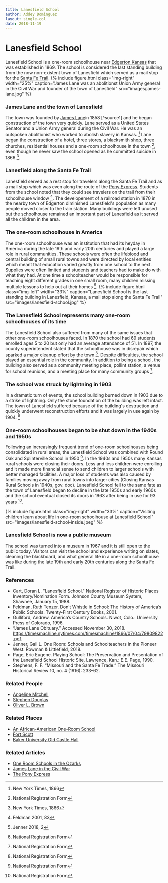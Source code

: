 ```yaml
---
title: Lanesfield School
author: Addey Dominguez
layout: single-col
date: 2018-11-19
---
```




# Lanesfield School
Lanesfield School is a one-room schoolhouse near [Edgerton Kansas](https://edgertonks.org/) that was established in 1869. The school is considered the last standing building from the now non-existent town of Lanesfield which served as a mail stop for the [Santa Fe Trail](https://en.wikipedia.org/wiki/Santa_Fe_Trail).
{% include figure.html
  class="img-right"
  width="25%"
  caption="James Lane was an abolitionst Union Army general in the Civil War and founder of the town of Lanesfield"
  src="images/james-lane.jpg"
%}
### James Lane and the town of Lanesfield 
The town was founded by [James Lane](https://en.wikipedia.org/wiki/James_Henry_Lane_(Union_general))in 1858 [^source1] and he began construction of the town very quickly. Lane served as a United States Senator and a Union Army general during the Civil War. He was an outspoken abolitionist who worked to abolish slavery in Kansas. [^nyt] Lane began the construction of a hotel, three stores, a blacksmith shop, three churches, residential houses and a one-room schoolhouse in the town [^source1], even though he never saw the school opened as he committed suicide in 1866 [^nyt].

### Lanesfield along the Santa Fe Trail
Lanesfield served as a rest stop for travelers along the Santa Fe Trail and as a mail stop which was even along the route of the [Pony Express](https://en.wikipedia.org/wiki/Pony_Express). Students from the school noted that they could see travelers on the trail from their schoolhouse window [^feldman]. The developement of a railroad station in 1870 in the nearby town of Edgerton diminished Lanesfield's population as many people moved closer to the train station. Many buildings were left unused but the schoolhouse remained an important part of Lanesfield as it served all the children in the area. 

### The one-room schoolhouse in America
The one-room schoolhouse was an institution that had its heyday in America during the late 19th and early 20th centuries and played a large role in rural communities. These schools were often the lifeblood and central building of small rural towns and were directed by local entities which meant that education varied greatly from one school to the next. Supplies were often limited and students and teachers had to make do with what they had. At one time a schoolteacher would be responsible for teaching eight different grades in one small room, many children missing multiple lessons to help out at their homes [^jenner].
{% include figure.html
  class="img-left"
  width="33%"
  caption="Lanesfield School is the last standing building in Lanesfield, Kansas, a mail stop along the Santa Fe Trail"
  src="images/lanesfield-school.jpg"
%}
### The Lanesfield School represents many one-room schoolhouses of its time
The Lanesfield School also suffered from many of the same issues that other one-room schoolhouses faced. In 1870 the school had 69 students enrolled ages 5 to 20 but only had an average attendance of 51. In 1897, the county superintendent stated that the schoolhouse was in disrepair which sparked a major cleanup effort by the town [^source1]. Despite difficulties, the school played an essential role in the community. In addition to being a school, the building also served as a community meeting place, pollint station, a venue for school reunions, and a meeting place for many community groups [^source1]. 

### The school was struck by lightning in 1903
In a dramatic turn of events, the school building burned down in 1903 due to a strike of lightning. Only the stone foundation of the building was left intact. The town of Lanesfield suffered because of the building's destruction and quickly underwent reconstruction efforts and it was largely in use again by 1904. [^source1]

### One-room schoolhouses began to be shut down in the 1940s and 1950s
Following an increasingly frequent trend of one-room schoolhouses being consolidated in rural areas, the Lanesfield School was combined with Round Oak and Splinterville School in 1950 [^source1]. In the 1940s and 1950s many Kansas rural schools were closing their doors. Less and less children were enrolling and it made more financial sense to send children to larger schools with better managed facilities. A major loss of students was also caused by families moving away from rural towns into larger cities (Closing Kansas Rural Schools in 1940s, gov. doc). Lanesfield School fell to the same fate as the town of Lanesfield began to decline in the late 1950s and early 1960s and the school eventual closed its doors in 1963 after being in use for 93 years [^source1].

{% include figure.html
  class="img-right"
  width="33%"
  caption="Visiting children learn about life in one-room schoolhouse at Lanesfield School"
  src="images/lanesfield-school-inside.jpeg"
%}
### Lanesfield School is now a public museum
The school was turned into a museum in 1967 and it is still open to the public today. Visitors can visit the school and experience writing on slates, cleaning the blackboard, and what general life in a one-room schoolhouse was like during the late 19th and early 20th centuries along the Santa Fe Trail.

### References
* Cart, Doran L. "Lanesfield School." National Register of Historic Places Inventory/Nomination Form. Johnson County Museum System, Shawnee, January 15, 1988.
* Feldman, Ruth Tenzer. Don’t Whistle in School: The History of America’s Public Schools. Twenty-First Century Books, 2001.
* Gulliford, Andrew. America’s Country Schools. Niwot, Colo.: University Press of Colorado, 1996.
* “James Lane Obituary.” Accessed November 30, 2018. https://timesmachine.nytimes.com/timesmachine/1866/07/04/79809822.pdf.
* Jenner, Gail L. One Room: Schools and Schoolteachers in the Pioneer West. Rowman & Littlefield, 2018.
* Page, Eric Eugene. Playing School: The Preservation and Presentation of the Lanesfield School Historic Site. Lawrence, Kan.: E.E. Page, 1990.
* Stephens, F. F. “Missouri and the Santa Fe Trade.” The Missouri Historical Review 10, no. 4 (1916): 233–62.

### Related People
* [Angeline Mitchell](https://www.nps.gov/tont/learn/historyculture/angeline-mitchell.htm)
* [Stephen Douglas](https://www.nps.gov/people/stephen-a-douglas.htm)
* [Oliver L. Brown](https://en.wikipedia.org/wiki/Oliver_Brown_(American_activist))

### Related Places
* [An African-American One-Room School](https://www.nps.gov/nr/twhp%20/wwwlps/lessons/58iron/58iron.htm)
* [Fort Scott](https://www.nps.gov/fosc/learn/historyculture/bleeding.htm)
* [Baker University Old Castle Hall](https://historic-trails.github.io/santa-fe-itinerary/sites/baker-university-old-castle-building)

### Related Articles
* [One Room Schools in the Ozarks](https://www.nps.gov/ozar/learn/historyculture/one-room-schools-in-the-ozarks.htm)
* [James Lane in the Civil War](https://www.nps.gov/fosc/learn/historyculture/firsttoserve.htm)
* [The Pony Express](https://www.nps.gov/poex/learn/historyculture/index.htm)



[^source1]: National Registration Form
[^nyt]: New York Times, 1866
[^feldman]: Feldman 2001, 83
[^jenner]: Jenner 2018, 2




